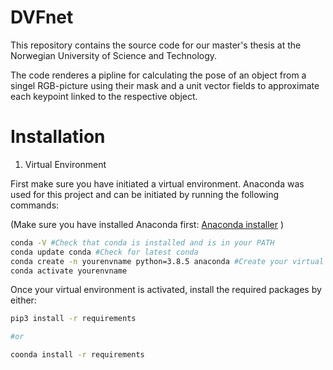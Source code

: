 # DVFnet

This repository contains the source code for our master's thesis at the Norwegian University of
Science and Technology.

The code renderes a pipline for calculating the pose of an object from a singel RGB-picture using their mask and a unit vector fields to approximate each keypoint linked to the respective object.

# Installation

1. Virtual Environment

First make sure you have initiated a virtual environment. Anaconda was used for this project and can be initiated by running the following commands:

(Make sure you have installed Anaconda first: [Anaconda installer](https://docs.conda.io/projects/conda/en/latest/user-guide/install/index.html) )

```Bash
conda -V #Check that conda is installed and is in your PATH
conda update conda #Check for latest conda
conda create -n yourenvname python=3.8.5 anaconda #Create your virtual environment - with prefered python
conda activate yourenvname
```

Once your virtual environment is activated, install the required packages by either:

```Bash
pip3 install -r requirements

#or

coonda install -r requirements
```
